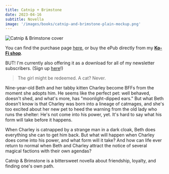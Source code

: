 ```yaml
---
title: Catnip + Brimstone
date: 2023-04-16
subtitle: Novella
image: '/images/books/catnip-and-brimstone-plain-mockup.png'
---
```


![Catnip & Brimstone cover]({{site.baseurl}}/images/books/catnip-and-brimstone-plain-mockup.png)

You can find the purchase page [here](https://www.amazon.com/dp/B0C2LQSJ7L), or buy the ePub directly from my **[Ko-Fi shop](https://ko-fi.com/s/2405b239a2)**.

BUT! I'm currently also offering it as a download for all of my newsletter subscribers. (Sign up [here](https://jessicanickelsen.ck.page/)!)

>The girl might be redeemed. A cat? Never.

Nine-year-old Beth and her tabby kitten Charley become BFFs from the moment she adopts him. He seems like the perfect pet: well behaved, doesn't shed, and what's more, has "moonlight-dipped ears." But what Beth doesn't know is that Charley was born into a lineage of catmages, and she's too excited about her new pet to heed the warning from the old lady who runs the shelter: He's not come into his power, yet. It's hard to say what his form will take before it happens.

When Charley is catnapped by a strange man in a dark cloak, Beth does everything she can to get him back. But what will happen when Charley does come into his power, and what form will it take? And how can life ever return to normal when Beth and Charley attract the notice of several magical factions with their own agendas?

Catnip & Brimstone is a bittersweet novella about friendship, loyalty, and finding one's own path.
